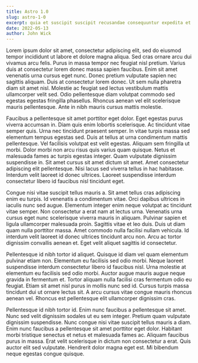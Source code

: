 ```yaml
---
title: Astro 1.0
slug: astro-1-0
excerpt: quia et suscipit suscipit recusandae consequuntur expedita et cum reprehenderit molestiae ut ut quas totam nostrum rerum est autem sunt rem eveniet architecto
date: 2022-05-13
author: John Wick
---
```


Lorem ipsum dolor sit amet, consectetur adipiscing elit, sed do eiusmod tempor incididunt ut labore et dolore magna aliqua. Sed cras ornare arcu dui vivamus arcu felis. Purus in massa tempor nec feugiat nisl pretium. Varius duis at consectetur lorem donec massa sapien faucibus. Enim sit amet venenatis urna cursus eget nunc. Donec pretium vulputate sapien nec sagittis aliquam. Duis at consectetur lorem donec. Ut sem nulla pharetra diam sit amet nisl. Molestie ac feugiat sed lectus vestibulum mattis ullamcorper velit sed. Odio pellentesque diam volutpat commodo sed egestas egestas fringilla phasellus. Rhoncus aenean vel elit scelerisque mauris pellentesque. Ante in nibh mauris cursus mattis molestie.

Faucibus a pellentesque sit amet porttitor eget dolor. Eget egestas purus viverra accumsan in. Diam quis enim lobortis scelerisque. Ac tincidunt vitae semper quis. Urna nec tincidunt praesent semper. In vitae turpis massa sed elementum tempus egestas sed. Duis at tellus at urna condimentum mattis pellentesque. Vel facilisis volutpat est velit egestas. Aliquam sem fringilla ut morbi. Dolor morbi non arcu risus quis varius quam quisque. Netus et malesuada fames ac turpis egestas integer. Quam vulputate dignissim suspendisse in. Sit amet cursus sit amet dictum sit amet. Amet consectetur adipiscing elit pellentesque. Nisi lacus sed viverra tellus in hac habitasse. Interdum velit laoreet id donec ultrices. Laoreet suspendisse interdum consectetur libero id faucibus nisl tincidunt eget.

Congue nisi vitae suscipit tellus mauris a. Sit amet tellus cras adipiscing enim eu turpis. Id venenatis a condimentum vitae. Orci dapibus ultrices in iaculis nunc sed augue. Elementum integer enim neque volutpat ac tincidunt vitae semper. Non consectetur a erat nam at lectus urna. Venenatis urna cursus eget nunc scelerisque viverra mauris in aliquam. Pulvinar sapien et ligula ullamcorper malesuada proin. Sagittis vitae et leo duis. Duis ut diam quam nulla porttitor massa. Amet commodo nulla facilisi nullam vehicula. Id interdum velit laoreet id donec ultrices tincidunt arcu non. Arcu ac tortor dignissim convallis aenean et. Eget velit aliquet sagittis id consectetur.

Pellentesque id nibh tortor id aliquet. Quisque id diam vel quam elementum pulvinar etiam non. Elementum eu facilisis sed odio morbi. Neque laoreet suspendisse interdum consectetur libero id faucibus nisl. Urna molestie at elementum eu facilisis sed odio morbi. Auctor augue mauris augue neque gravida in fermentum et. Tortor aliquam nulla facilisi cras fermentum odio eu feugiat. Etiam sit amet nisl purus in mollis nunc sed id. Cursus turpis massa tincidunt dui ut ornare lectus sit. A arcu cursus vitae congue mauris rhoncus aenean vel. Rhoncus est pellentesque elit ullamcorper dignissim cras.

Pellentesque id nibh tortor id. Enim nunc faucibus a pellentesque sit amet. Nunc sed velit dignissim sodales ut eu sem integer. Pretium quam vulputate dignissim suspendisse. Nunc congue nisi vitae suscipit tellus mauris a diam. Enim nunc faucibus a pellentesque sit amet porttitor eget dolor. Habitant morbi tristique senectus et netus et malesuada fames ac. Aliquam faucibus purus in massa. Erat velit scelerisque in dictum non consectetur a erat. Quis auctor elit sed vulputate. Hendrerit dolor magna eget est. Mi bibendum neque egestas congue quisque.